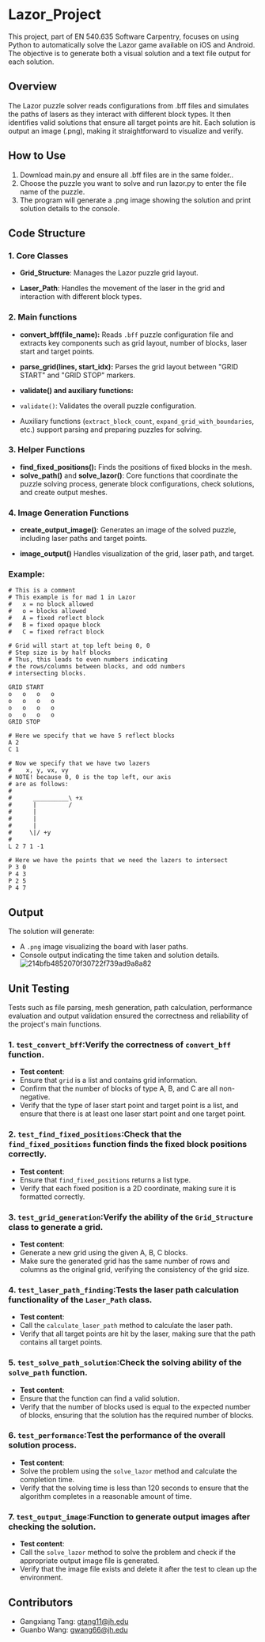 # Lazor_Project

This project, part of EN 540.635 Software Carpentry, focuses on using Python to automatically solve the Lazor game available on iOS and Android. The objective is to generate both a visual solution and a text file output for each solution.

## Overview
The Lazor puzzle solver reads configurations from .bff files and simulates the paths of lasers as they interact with different block types. It then identifies valid solutions that ensure all target points are hit. Each solution is output an image (.png), making it straightforward to visualize and verify.

## How to Use
1. Download main.py and ensure all .bff files are in the same folder..
2. Choose the puzzle you want to solve and run lazor.py to enter the file name of the puzzle.
3. The program will generate a .png image showing the solution and print solution details to the console.

## Code Structure

### **1. Core Classes**
  - **Grid_Structure**: Manages the Lazor puzzle grid layout.
  
  - **Laser_Path**: Handles the movement of the laser in the grid and interaction with different block types.

### **2. Main functions**

  - **convert_bff(file_name):** Reads `.bff` puzzle configuration file and extracts key components such as grid layout, number of blocks, laser start and target points.
  
  - **parse_grid(lines, start_idx):** Parses the grid layout between "GRID START" and "GRID STOP" markers.
  
  - **validate() and auxiliary functions:**
  - `validate()`: Validates the overall puzzle configuration.
  - Auxiliary functions (`extract_block_count`, `expand_grid_with_boundaries`, etc.) support parsing and preparing puzzles for solving.

### **3. Helper Functions**

  - **find_fixed_positions():** Finds the positions of fixed blocks in the mesh.
  - **solve_path()** and **solve_lazor()**: Core functions that coordinate the puzzle solving process, generate block configurations, check solutions, and create output meshes.

### **4. Image Generation Functions**

  - **create_output_image()**: Generates an image of the solved puzzle, including laser paths and target points.

   - **image_output()** Handles visualization of the grid, laser path, and target.



### Example:

```plaintext
# This is a comment
# This example is for mad 1 in Lazor
#   x = no block allowed
#   o = blocks allowed
#   A = fixed reflect block
#   B = fixed opaque block
#   C = fixed refract block

# Grid will start at top left being 0, 0
# Step size is by half blocks
# Thus, this leads to even numbers indicating
# the rows/columns between blocks, and odd numbers
# intersecting blocks.

GRID START
o   o   o   o
o   o   o   o
o   o   o   o
o   o   o   o
GRID STOP

# Here we specify that we have 5 reflect blocks
A 2
C 1

# Now we specify that we have two lazers
#    x, y, vx, vy
# NOTE! because 0, 0 is the top left, our axis
# are as follows:
#
#      __________\ +x
#      |         /
#      |
#      |
#      |
#     \|/ +y
#      
L 2 7 1 -1

# Here we have the points that we need the lazers to intersect
P 3 0
P 4 3
P 2 5
P 4 7
```

## Output

The solution will generate:

- A `.png` image visualizing the board with laser paths.
- Console output indicating the time taken and solution details.
![214bfb4852070f30722f739ad9a8a82](https://github.com/user-attachments/assets/342c26b6-e731-497e-b114-476f81a6bcd4)

## Unit Testing

Tests such as file parsing, mesh generation, path calculation, performance evaluation and output validation ensured the correctness and reliability of the project's main functions.

### 1. `test_convert_bff`:Verify the correctness of `convert_bff` function.
  - **Test content**:
  - Ensure that `grid` is a list and contains grid information.
  - Confirm that the number of blocks of type A, B, and C are all non-negative.
  - Verify that the type of laser start point and target point is a list, and ensure that there is at least one laser start point and one target point.

### 2. `test_find_fixed_positions`:Check that the `find_fixed_positions` function finds the fixed block positions correctly.
  - **Test content**:
  - Ensure that `find_fixed_positions` returns a list type.
  - Verify that each fixed position is a 2D coordinate, making sure it is formatted correctly.

### 3. `test_grid_generation`:Verify the ability of the `Grid_Structure` class to generate a grid.
  - **Test content**:
  - Generate a new grid using the given A, B, C blocks.
  - Make sure the generated grid has the same number of rows and columns as the original grid, verifying the consistency of the grid size.

### 4. `test_laser_path_finding`:Tests the laser path calculation functionality of the `Laser_Path` class.
  - **Test content**:
  - Call the `calculate_laser_path` method to calculate the laser path.
  - Verify that all target points are hit by the laser, making sure that the path contains all target points.

### 5. `test_solve_path_solution`:Check the solving ability of the `solve_path` function.
  - **Test content**:
  - Ensure that the function can find a valid solution.
  - Verify that the number of blocks used is equal to the expected number of blocks, ensuring that the solution has the required number of blocks.

### 6. `test_performance`:Test the performance of the overall solution process.
  - **Test content**:
  - Solve the problem using the `solve_lazor` method and calculate the completion time.
  - Verify that the solving time is less than 120 seconds to ensure that the algorithm completes in a reasonable amount of time.

### 7. `test_output_image`:Function to generate output images after checking the solution.
  - **Test content**:
  - Call the `solve_lazor` method to solve the problem and check if the appropriate output image file is generated.
  - Verify that the image file exists and delete it after the test to clean up the environment.


## Contributors
- Gangxiang Tang: gtang11@jh.edu
- Guanbo Wang: gwang66@jh.edu
